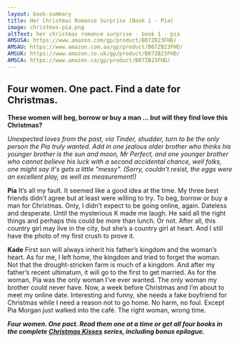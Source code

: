 ```yaml
---
layout: book-summary
title: Her Christmas Romance Surprise (Book 1 - Pia)
image: christmas-pia.png
altText: her christmas romance surprise - book 1 - pia
AMSUSA: https://www.amazon.com/gp/product/B07ZB23FHD/
AMSAU: https://www.amazon.com.au/gp/product/B07ZB23FHD/
AMSUK: https://www.amazon.co.uk/gp/product/B07ZB23FHD/
AMSCA: https://www.amazon.ca/gp/product/B07ZB23FHD/
---
```


## Four women. One pact. Find a date for Christmas.

**These women will beg, borrow or buy a man ... but will they find love this Christmas?**

*Unexpected loves from the past, via Tinder, shudder, turn to be the only person the Pia truly wanted.*
*Add in one jealous older brother who thinks his younger brother is the sun and moon, Mr Perfect, and one younger brother who cannot believe his luck with a second accidental chance, well folks, one might say it's gets a little "messy". (Sorry, couldn't resist, the eggs were an excellent play, as well as measurement!)*

**Pia**
It’s all my fault. 
It seemed like a good idea at the time. My three best friends didn’t agree but at least were willing to try. To beg, borrow or buy a man for Christmas.
Only, I didn’t expect to be going online, again. Dateless and desperate.
Until the mysterious K made me laugh. He said all the right things and perhaps this could be more than lunch. Or not. After all, this country girl may live in the city, but she’s a country girl at heart. And I still have the photo of my first crush to prove it.

**Kade**
First son will always inherit his father’s kingdom and the woman’s heart. As for me, I left home, the kingdom and tried to forget the woman. Not that the drought-stricken farm is much of a kingdom. And after my father’s recent ultimatum, it will go to the first to get married. As for the woman, Pia was the only woman I’ve ever wanted. The only woman my brother could never have.
Now, a week before Christmas and I’m about to meet my online date. Interesting and funny, she needs a fake boyfriend for Christmas while I need a reason not to go home. No harm, no foul.
Except Pia Morgan just walked into the café. The right woman, wrong time.

**_Four women. One pact. Read them one at a time or get all four books in the complete [Christmas Kisses](https://www.amazon.com/gp/B07ZCH48FH/ "Christmas Kisses") series, including bonus epilogue._**
